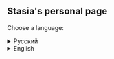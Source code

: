 ## Stasia's personal page

Choose a language:

<details>
    <summary>Русский</summary>

## Привет! Меня зовут Писнова Анастасия, и я технический писатель
Родилась далеко на севере, в Воркуте. Пришла в IT благодаря колледжу, где научилась разбирать компьютеры, паять и
верстать сайты.

Вначале я работала системным администратором, но потом ушла в документацию.
Я поняла, что хочу писать понятные инструкции для людей.

Раньше писала по ГОСТ. Сейчас пишу близко к инфостилю и в парадигме docs-as-code.

### Навыки

- читать техническую документацию на английском;
- писать простые инструкции на английском;
- пользоваться CAT-системами;
- собирать информацию из разных источников и структурировать её;
- задавать вопросы заказчикам и собирать обратную связь;
- оценивать задачи в сторипоинтах и планировать нагрузку;
- использовать языки разметки Markdown и HTML;
- работать с git, коммитить и создавать мердж-реквесты;
- создавать информативные презентации и выступать с ними публично;
- работать с таск-трекерами Jira и Redmine;
- создавать аккуратные скриншоты в графических редакторах.

### Опыт работы

#### Ozon Tech, январь 2024 — настоящее время

***Младший технический писатель***

Поддерживаю внешнюю документацию: от Справки для покупателей до инструкций по работе с внутренними сервисами. Вычитываю мердж-реквесты и переводы коллег. Размечаю готовые тексты в Markdown с использованием шорткодов Hugo. Валидирую ответы чат-ботов, чтобы они соответствовали стайлгайду и были понятны пользователю. Снимаю скриншоты и оформляю их в Figma.

Провела внутренний мастер-класс по работе с Confluence для 15 человек. Для этого собрала лучшие практики и структурировала их в презентации. Также подготовила интерактивную часть с «прожаркой» пространств коллег и разбором, как сделать лучше.

#### Консорциум Кодекс, февраль 2023 — январь 2024

***Ведущий специалист по разработке технической документации***

Готовила проектную документацию для разрабатываемых сервисов в тандеме с аналитиками. Проверяла документы на ошибки, приводила к единому виду и проверяла на соблюдение ГОСТ. Писала статью про API для коллег, не погружённых в разработку ПО. Актуализировала руководство по использованию админпанели «Кодекс-Сервера».

#### Vdoke, июнь 2022 — январь 2023

***Технический писатель***

Разрабатывала документацию по ГОСТ для проектов заказчиков. В основном это была рабочая документация на ПО и документация для подачи заявки в Реестр. Редактировала уже существующую документацию в команде других специалистов. Писала и рецензировала статьи для сайта компании про основные правила и тонкости разработки документации.

В общей сложности приняла участие в шести проектах: в двух разрабатывала документацию, в остальных рецензировала.

### Контакты

✉ [pisnovastasia@gmail.com](mailto:pisnovastasia@gmail.com)

👥 [LinkedIn](http://www.linkedin.com/in/anastasiya-pisnova)

📱 [Telegram](http://t.me/kawaiianxiety)

</details>

<details>
    <summary>English</summary>

## Hello! My name is Anastasia Pisnova, I'm a technical writer
I was born in Vorkuta. It's a small country in the north of Russia.
I came in IT after my college, when I learnd to solder, disassemble computers, and desing simple websites.

First time I worked as a system administrator. Lately I switched to a technical writer.
I understood that I want to write useful guides for people.

On my first job as a technical writer I made docs using Russian state standarts, or GOST.
Now I write in a simple language and use docs-as-code paradigm.

### Skills

- read English technical documentation;
- write simple guides in English;
- use CAT-tools;
- collect the information and structure it;
- ask questions to task reporters and collect the feedback;
- estimate tasks in story points and plan my work;
- use Markdown and HTML markup languages;
- work with git, commit changes, and create merge requests;
- make informative presentations and speak in public;
- work with Jira and Redmine task trackers;
- design screenshots using graphic editors.

### Work experience

#### Ozon Tech, January 2024 — Present

***Junior technical writer***

Development and support of user documentation. Proofreading coworkers' MRs and translations.
Marking up the text using Markdown and Hugo shortcodes. Validating chatbot answers to match with the styleguide.
Designing screenshots via Figma.

I organized the inner Confluence workshop for 15 people.
For this, I colleceted best practices and merged them on a presentation.
Also I prepared an interactive when all members learnt other's Confluence spaces and suggested about placing information,
page design etc.

#### Kodeks, February 2023 — January 2024

***Technical documentation lead specialist***

Development of technical documentation for programs and automated systems. 
Proofreading documentation and verifying for compliance with state standarts.
Writing an article about API for coworkers unfamiliar with program development. Actualizing the Kodeks-Server admin panel user manual.

#### Vdoke, June 2022 — January 2023

***Technical writer***

Development of technical documentation for programs with state standarts.
Mostly it was program working documentation and documentation for submitting a request to the domestic software registry.
Editing documentation with coworkers. Writing and reviewing articles for company website about technical documentation.

In total, I take part in six projects. I developed docs for two ones and reviewed in the other ones.

### Contacts

✉ [pisnovastasia@gmail.com](mailto:pisnovastasia@gmail.com)

👥 [LinkedIn](http://www.linkedin.com/in/anastasiya-pisnova)

📱 [Telegram](http://t.me/kawaiianxiety)

</details>